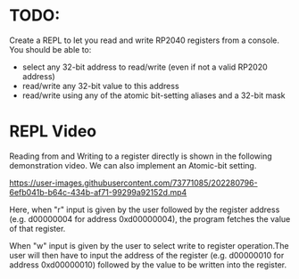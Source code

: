 # TODO: #
Create a REPL to let you read and write RP2040 registers from a console. You should be able to:

* select any 32-bit address to read/write (even if not a valid RP2020 address)
* read/write any 32-bit value to this address
* read/write using any of the atomic bit-setting aliases and a 32-bit mask

# REPL Video #

Reading from and Writing to a register directly is shown in the following demonstration video. We can also implement an Atomic-bit setting.

https://user-images.githubusercontent.com/73771085/202280796-6efb041b-b64c-434b-af71-99299a92152d.mp4

Here, when "r" input is given by the user followed by the register address (e.g. d00000004 for address 0xd00000004), the program fetches the value of that register.

When "w" input is given by the user to select write to register operation.The user will then have to input the address of the register (e.g. d00000010 for address 0xd00000010) followed by the value to be written into the register.
